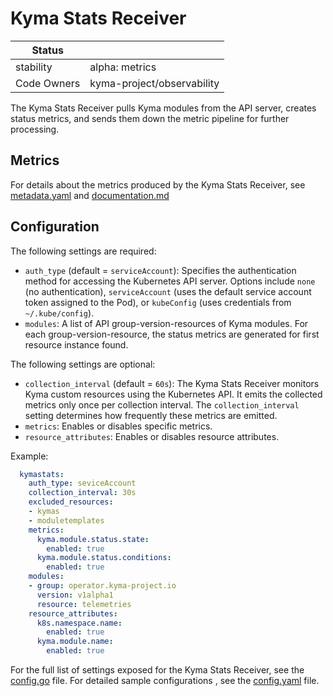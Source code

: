 # Kyma Stats Receiver


| Status      |                            |
|-------------|----------------------------|
| stability   | alpha: metrics             |
| Code Owners | kyma-project/observability |

The Kyma Stats Receiver pulls Kyma modules from the API server, creates status metrics, and sends them down the metric pipeline for further processing.

## Metrics

For details about the metrics produced by the Kyma Stats Receiver, see [metadata.yaml](./metadata.yaml) and [documentation.md](./documentation.md)

## Configuration

The following settings are required:

- `auth_type` (default = `serviceAccount`): Specifies the authentication method for accessing the Kubernetes API server.
   Options include `none` (no authentication), `serviceAccount` (uses the default service account token assigned to the Pod), or `kubeConfig` (uses credentials from `~/.kube/config`).
- `modules`: A list of API group-version-resources of Kyma modules. For each group-version-resource, the status metrics are generated for first resource instance found.

The following settings are optional:

- `collection_interval` (default = `60s`): The Kyma Stats Receiver monitors Kyma custom resources using the Kubernetes API. It emits the collected metrics only once per collection interval. The `collection_interval` setting determines how frequently these metrics are emitted.
- `metrics`: Enables or disables specific metrics.
- `resource_attributes`: Enables or disables resource attributes.

Example:

```yaml
  kymastats:
    auth_type: seviceAccount
    collection_interval: 30s
    excluded_resources:
    - kymas
    - moduletemplates
    metrics:
      kyma.module.status.state:
        enabled: true
      kyma.module.status.conditions:
        enabled: true
    modules:
    - group: operator.kyma-project.io
      version: v1alpha1
      resource: telemetries
    resource_attributes:
      k8s.namespace.name:
        enabled: true
      kyma.module.name:
        enabled: true
```

For the full list of settings exposed for the Kyma Stats Receiver, see the [config.go](./config.go) file.
For detailed sample configurations , see the [config.yaml](./testdata/config.yaml) file.
